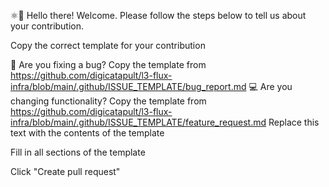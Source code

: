 ⚛👋 Hello there! Welcome. Please follow the steps below to tell us about your contribution.

Copy the correct template for your contribution

🐛 Are you fixing a bug? Copy the template from https://github.com/digicatapult/l3-flux-infra/blob/main/.github/ISSUE_TEMPLATE/bug_report.md
💻 Are you changing functionality? Copy the template from https://github.com/digicatapult/l3-flux-infra/blob/main/.github/ISSUE_TEMPLATE/feature_request.md
Replace this text with the contents of the template

Fill in all sections of the template

Click "Create pull request"
